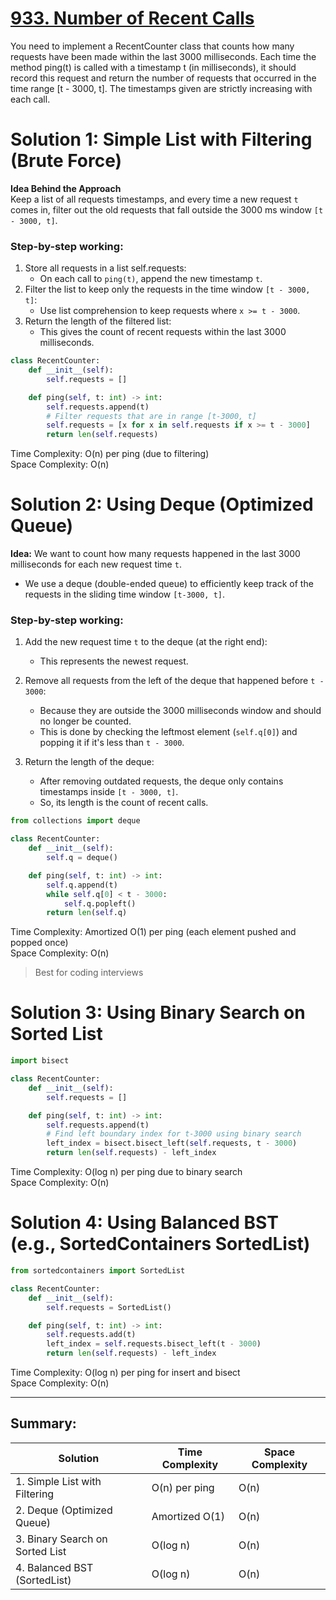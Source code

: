 # [933. Number of Recent Calls](https://leetcode.com/problems/number-of-recent-calls/description/)

You need to implement a RecentCounter class that counts how many requests have been made within the last 3000 milliseconds. Each time the method ping(t) is called with a timestamp t (in milliseconds), it should record this request and return the number of requests that occurred in the time range [t - 3000, t]. The timestamps given are strictly increasing with each call.

# Solution 1: Simple List with Filtering (Brute Force)
**Idea Behind the Approach**  
Keep a list of all requests timestamps, and every time a new request `t` comes in, filter out the old requests that fall outside the 3000 ms window `[t - 3000, t]`.

### Step-by-step working:
1. Store all requests in a list self.requests:
    - On each call to `ping(t)`, append the new timestamp `t`.
2. Filter the list to keep only the requests in the time window `[t - 3000, t]`:
    - Use list comprehension to keep requests where `x >= t - 3000`.
3. Return the length of the filtered list:
    - This gives the count of recent requests within the last 3000 milliseconds.

```python
class RecentCounter:
    def __init__(self):
        self.requests = []

    def ping(self, t: int) -> int:
        self.requests.append(t)
        # Filter requests that are in range [t-3000, t]
        self.requests = [x for x in self.requests if x >= t - 3000]
        return len(self.requests)
```
Time Complexity: O(n) per ping (due to filtering)  
Space Complexity: O(n)  

# Solution 2: Using Deque (Optimized Queue)
**Idea:** We want to count how many requests happened in the last 3000 milliseconds for each new request time `t`.

- We use a deque (double-ended queue) to efficiently keep track of the requests in the sliding time window `[t-3000, t]`.

### Step-by-step working:
1. Add the new request time `t` to the deque (at the right end):
    - This represents the newest request.

2. Remove all requests from the left of the deque that happened before `t - 3000`:
    - Because they are outside the 3000 milliseconds window and should no longer be counted.
    - This is done by checking the leftmost element (`self.q[0]`) and popping it if it's less than `t - 3000`.

3. Return the length of the deque:
    - After removing outdated requests, the deque only contains timestamps inside `[t - 3000, t]`.
    - So, its length is the count of recent calls.


```python
from collections import deque

class RecentCounter:
    def __init__(self):
        self.q = deque()

    def ping(self, t: int) -> int:
        self.q.append(t)
        while self.q[0] < t - 3000:
            self.q.popleft()
        return len(self.q)
```
Time Complexity: Amortized O(1) per ping (each element pushed and popped once)  
Space Complexity: O(n)  

> Best for coding interviews

# Solution 3: Using Binary Search on Sorted List
```python
import bisect

class RecentCounter:
    def __init__(self):
        self.requests = []

    def ping(self, t: int) -> int:
        self.requests.append(t)
        # Find left boundary index for t-3000 using binary search
        left_index = bisect.bisect_left(self.requests, t - 3000)
        return len(self.requests) - left_index
```
Time Complexity: O(log n) per ping due to binary search  
Space Complexity: O(n)   

# Solution 4: Using Balanced BST (e.g., SortedContainers SortedList)
```python
from sortedcontainers import SortedList

class RecentCounter:
    def __init__(self):
        self.requests = SortedList()

    def ping(self, t: int) -> int:
        self.requests.add(t)
        left_index = self.requests.bisect_left(t - 3000)
        return len(self.requests) - left_index
```
Time Complexity: O(log n) per ping for insert and bisect  
Space Complexity: O(n)   

---

## Summary:
| Solution                        | Time Complexity | Space Complexity |
| ------------------------------- | --------------- | ---------------- |
| 1. Simple List with Filtering   | O(n) per ping   | O(n)             |
| 2. Deque (Optimized Queue)      | Amortized O(1)  | O(n)             |
| 3. Binary Search on Sorted List | O(log n)        | O(n)             |
| 4. Balanced BST (SortedList)    | O(log n)        | O(n)             |
